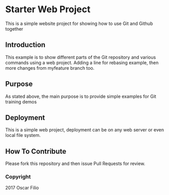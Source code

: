 # Starter Web Project

This is a simple website project for showing how to use Git and Github together

## Introduction

This example is to show different parts of the Git repository and various commands using a web project. Adding a line for rebasing example, then more changes from myfeature branch too.

## Purpose

As stated above, the main purpose is to provide simple examples for Git training demos

## Deployment

This is a simple web project, deployment can be on any web server or even local file system.


## How To Contribute

Please fork this repository and then issue Pull Requests for review.

### Copyright

2017 Oscar Filio 


